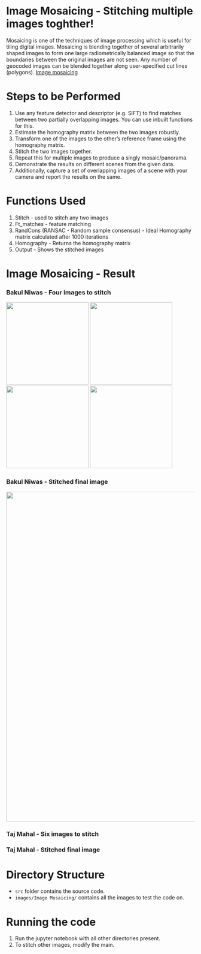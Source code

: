 # Image Mosaicing - Stitching multiple images toghther!

Mosaicing is one of the techniques of image processing which is useful for tiling digital images. Mosaicing is blending together of several arbitrarily shaped images to form one large radiometrically balanced image so that the boundaries between the original images are not seen. Any number of geocoded images can be blended together along user-specified cut lines (polygons). [Image mosaicing](https://ieeexplore.ieee.org/document/702214)

# Steps to be Performed
1. Use any feature detector and descriptor (e.g. SIFT) to find matches between two partially overlapping images. You can use inbuilt functions for this.
2. Estimate the homography matrix between the two images robustly.
3. Transform one of the images to the other’s reference frame using the homography matrix.
4. Stitch the two images together.
5. Repeat this for multiple images to produce a singly mosaic/panorama.
6. Demonstrate the results on different scenes from the given data.
7. Additionally, capture a set of overlapping images of a scene with your camera and report the results on the same.

# Functions Used
1. Stitch - used to stitch any two images
2. Ft_matches - feature matching
3. RandCons (RANSAC - Random sample consensus) - Ideal Homography matrix calculated after 1000 iterations
4. Homography - Returns the homography matrix
5. Output - Shows the stitched images

# Image Mosaicing - Result

### Bakul Niwas - Four images to stitch
<p float="left">
  <img src="https://user-images.githubusercontent.com/44245211/137888046-549ea5dd-1fad-4879-8f2d-7ffa4bf52e30.jpg" width="220" />
  <img src="https://user-images.githubusercontent.com/44245211/137888053-96b94447-74ca-414d-a4c0-4a9939020255.jpg" width="220" /> 
  <img src="https://user-images.githubusercontent.com/44245211/137888058-667aacff-880b-41c4-8ef8-df81ee9d7bd0.jpg" width="220" /> 
  <img src="https://user-images.githubusercontent.com/44245211/137888061-8c832609-d43e-4998-ac35-deba5c8a7c08.jpg" width="220" />
</p>

### Bakul Niwas - Stitched final image

<p align="left">
  <img src="https://user-images.githubusercontent.com/44245211/137888722-47317e4e-d5ef-4069-8c73-a349c5c62be3.png" width="880" />
</p>

### Taj Mahal - Six images to stitch

### Taj Mahal - Stitched final image



# Directory Structure
- ```src``` folder contains the source code. 
- ```images/Image Mosaicing/``` contains all the images to test the code on.
 
# Running the code
1. Run the jupyter notebook with all other directories present.
2. To stitch other images, modify the main.
